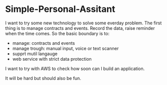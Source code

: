 # Simple-Personal-Assitant
I want to try some new technology to solve some everday problem. The first thing is to manage contracts and events. Record the data, raise reminder when the time comes.
So the basic boundary is to:
- manage: contracts and events
- manage trough: manual input, voice or text scanner
- supprt mutil langauge
- web service with strict data protection

I want to try with AWS to check how soon can I build an application.

It will be hard but should also be fun. 
